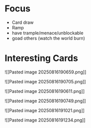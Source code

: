 
# Focus

- Card draw
- Ramp
- have trample/menace/unblockable
- goad others (watch the world burn)
# Interesting Cards

![[Pasted image 20250816190659.png]]

![[Pasted image 20250816190705.png]]

![[Pasted image 20250816190611.png]]

![[Pasted image 20250816190749.png]]

![[Pasted image 20250816191021.png]]

![[Pasted image 20250816191234.png]]

